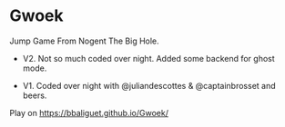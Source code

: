 # Gwoek
Jump Game From Nogent The Big Hole.

* V2. Not so much coded over night. Added some backend for ghost mode.

* V1. Coded over night with @juliandescottes & @captainbrosset and beers.

Play on https://bbaliguet.github.io/Gwoek/
